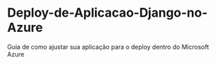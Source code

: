 # Deploy-de-Aplicacao-Django-no-Azure
Guia de como ajustar sua aplicação para o deploy dentro do Microsoft Azure
